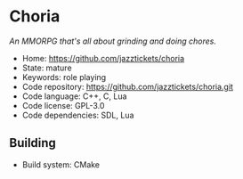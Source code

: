 # Choria

_An MMORPG that's all about grinding and doing chores._

- Home: https://github.com/jazztickets/choria
- State: mature
- Keywords: role playing
- Code repository: https://github.com/jazztickets/choria.git
- Code language: C++, C, Lua
- Code license: GPL-3.0
- Code dependencies: SDL, Lua

## Building

- Build system: CMake

